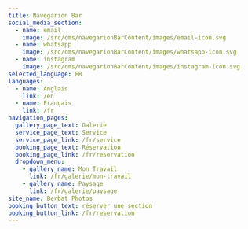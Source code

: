 ```yaml
---
title: Navegarion Bar
social_media_section:
  - name: email
    image: /src/cms/navegarionBarContent/images/email-icon.svg
  - name: whatsapp
    image: /src/cms/navegarionBarContent/images/whatsapp-icon.svg
  - name: instagram
    image: /src/cms/navegarionBarContent/images/instagram-icon.svg
selected_language: FR
languages:
  - name: Anglais
    link: /en
  - name: Français
    link: /fr
navigation_pages:
  gallery_page_text: Galerie
  service_page_text: Service
  service_page_link: /fr/service
  booking_page_text: Réservation
  booking_page_link: /fr/reservation
  dropdown_menu:
    - gallery_name: Mon Travail
      link: /fr/galerie/mon-travail
    - gallery_name: Paysage
      link: /fr/galerie/paysage
site_name: Berbat Photos
booking_button_text: réserver une section
booking_button_link: /fr/reservation
---
```

